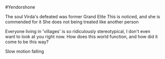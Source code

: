 #Yendorshone

The soul Virda's defeated was former Grand Elite
	This is noticed, and she is commended for it
	She does not being treated like another person

Everyone living in 'villages' is so ridiculously stereotypical, I don't even want to look at you right now. How does this world function, and how did it come to be this way?

Slow motion falling